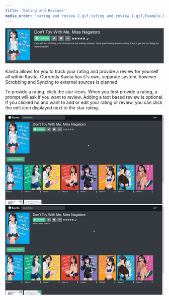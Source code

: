 ```yaml
---
title: 'Rating and Reviews'
media_order: 'rating and review 2.gif,rating and review 1.gif,Example.PNG'
---
```


![Example](Example.PNG "Example")

Kavita allows for you to track your rating and provide a review for yourself all within Kavita. Currently Kavita has it's own, separate system, however Scrobbing and Syncing to external sources is planned.

To provide a rating, click the star icons. When you first provide a rating, a prompt will ask if you want to review. Adding a text based review is optional. If you clicked no and want to add or edit your rating or review, you can click the edit icon displayed next to the star rating. 

![rating%20and%20review%201](rating%20and%20review%201.gif "rating%20and%20review%201")
![rating%20and%20review%202](rating%20and%20review%202.gif "rating%20and%20review%202")


